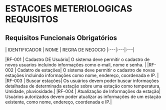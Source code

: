 # ESTACOES METERIOLOGICAS REQUISITOS

## Requisitos Funcionais Obrigatórios
| IDENTIFICADOR | NOME | REGRA DE NEGOCIO |:---|:---|:---|

|RF-001 | Cadastro DE Usuário| O sistema deve permitir o cadastro de novos usuarios incluindo informações como e-mail, nome e senha. |
|RF-002 | Cadatro de estações|  O sistema deve permitir o cadastro de novas estações incluindo informações como nome, endereço, coordenada e IP. |
|RF-003 | Buscar estações| Os usuários devem poder buscar informações detalhadas de determinada estação sobre uma estação como temperatura, Umidade, pluviosidade.|
|RF-004 | Atualização de Informações da estação| Usuários autorizados devem poder atualizar as informações de um estação existente, como nome, endereço, coordenada e IP.|


